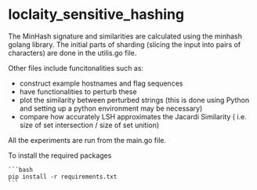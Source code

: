 # loclaity_sensitive_hashing

The MinHash signature and similarities are calculated using the minhash golang library.
The initial parts of sharding (slicing the input into pairs of characters) are done in the utilis.go file.

Other files include funcitonalities such as:
* construct example hostnames and flag sequences
* have functionalities to perturb these
* plot the similarity between perturbed strings (this is done using Python and setting up a python environment may be necessary)
* compare how accurately LSH approximates the Jacardi Similarity ( i.e. size of set intersection / size of set unition)


All the experiments are run from the main.go file.

To install the required packages

    ```bash
    pip install -r requirements.txt
    ```
